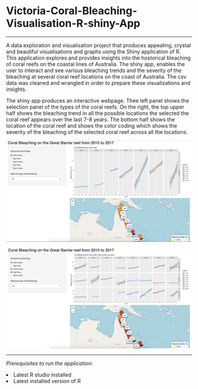 # Victoria-Coral-Bleaching-Visualisation-R-shiny-App

<hr />

A data exploration and visualisation project that produces appealing, crystal and beautiful visualisations and graphs using the Shiny application of R. This application explores and provides insights into the hostorical bleaching of coral reefs on the coastal lines of Australia. The shiny app, enables the user to interact and see various bleaching trends and the severity of the bleaching at several coral reef locations on the coast of Australia. The csv data was cleaned and wrangled in order to prepare these visualizations and insights. 

The shiny app produces an interactive webpage. Thee left panel shows the selection panel of the types of the coral reefs. On the right, the top upper half shows the bleaching trend in all the possible locations the selected the coral reef appears over the last 7-8 years. The bottom half shows the location of the coral reef and shows the color coding which shows the severity of the bleaching of the selected coral reef across all the locations. 


![doc_image](https://github.com/girish1993/Victoria-Coral-Bleaching-Visualisation-R-shiny-App/blob/master/docs/1.png)

![doc_image](https://github.com/girish1993/Victoria-Coral-Bleaching-Visualisation-R-shiny-App/blob/master/docs/2.png)

<hr />

<i>Prerequisites to run the application:</i>
<li>Latest R studio installed</li>
<li>Latest installed version of R</li>

